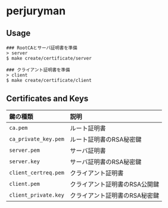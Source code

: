 # perjuryman

## Usage
```
### RootCAとサーバ証明書を準備
> server
$ make create/certificate/server

### クライアント証明書を準備
> client
$ make create/certificate/client
```

## Certificates and Keys
| 鍵の種類 | 説明 |
| :--- | :--- |
| `ca.pem` | ルート証明書 |
| `ca_private_key.pem` | ルート証明書のRSA秘密鍵 |
| `server.pem` | サーバ証明書 |
| `server.key` | サーバ証明書のRSA秘密鍵 |
| `client_certreq.pem` | クライアント証明書 |
| `client.pem` | クライアント証明書のRSA公開鍵 |
| `client_private.key` | クライアント証明書のRSA秘密鍵 |
